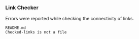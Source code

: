 ### Link Checker
Errors were reported while checking the connectivity of links.
```
README.md
Checked-links is not a file
```

